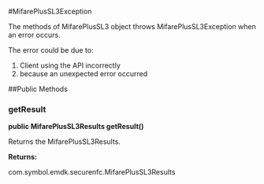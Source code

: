 #MifarePlusSL3Exception

The methods of MifarePlusSL3 object throws MifarePlusSL3Exception when an error occurs.

The error could be due to:

1. Client using the API incorrectly
2. because an unexpected error occurred



##Public Methods

### getResult

**public MifarePlusSL3Results getResult()**

Returns the MifarePlusSL3Results.

**Returns:**

com.symbol.emdk.securenfc.MifarePlusSL3Results

